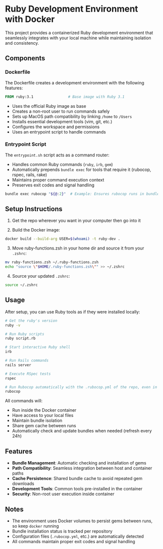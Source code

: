 # Ruby Development Environment with Docker

This project provides a containerized Ruby development environment that seamlessly integrates with your local machine while maintaining isolation and consistency.

## Components

### Dockerfile

The Dockerfile creates a development environment with the following features:

```dockerfile
FROM ruby:3.1                # Base image with Ruby 3.1
```
- Uses the official Ruby image as base
- Creates a non-root user to run commands safely
- Sets up MacOS path compatibility by linking `/home` to `/Users`
- Installs essential development tools (vim, git, etc.)
- Configures the workspace and permissions
- Uses an entrypoint script to handle commands

### Entrypoint Script

The `entrypoint.sh` script acts as a command router:
- Handles common Ruby commands (`ruby`, `irb`, `gem`)
- Automatically prepends `bundle exec` for tools that require it (rubocop, rspec, rails, rake)
- Maintains proper command execution context
- Preserves exit codes and signal handling

```bash
bundle exec rubocop "${@:2}"  # Example: Ensures rubocop runs in bundler context
```

## Setup Instructions
1. Get the repo wherever you want in your computer then go into it

2. Build the Docker image:
```bash
docker build --build-arg USER=$(whoami) -t ruby-dev .
```

3. Move ruby-functions.zsh in your home dir and source it from your `.zshrc`:
```bash
mv ruby-functions.zsh ~/.ruby-functions.zsh
echo "source \"$HOME/.ruby-functions.zsh\"" >> ~/.zshrc
```

4. Source your updated `.zshrc`:
```bash
source ~/.zshrc
```

## Usage

After setup, you can use Ruby tools as if they were installed locally:

```bash
# Get the ruby's version
ruby -v

# Run Ruby scripts
ruby script.rb

# Start interactive Ruby shell
irb

# Run Rails commands
rails server

# Execute RSpec tests
rspec

# Run Rubocop automatically with the .rubocop.yml of the repo, even in subdir
rubocop
```

All commands will:
- Run inside the Docker container
- Have access to your local files
- Maintain bundle isolation
- Share gem cache between runs
- Automatically check and update bundles when needed (refresh every 24h)

## Features

- **Bundle Management**: Automatic checking and installation of gems
- **Path Compatibility**: Seamless integration between host and container paths
- **Cache Persistence**: Shared bundle cache to avoid repeated gem downloads
- **Development Tools**: Common tools pre-installed in the container
- **Security**: Non-root user execution inside container

## Notes

- The environment uses Docker volumes to persist gems between runs, so keep `docker` running
- Bundle installation status is tracked per repository
- Configuration files (`.rubocop.yml`, etc.) are automatically detected
- All commands maintain proper exit codes and signal handling
